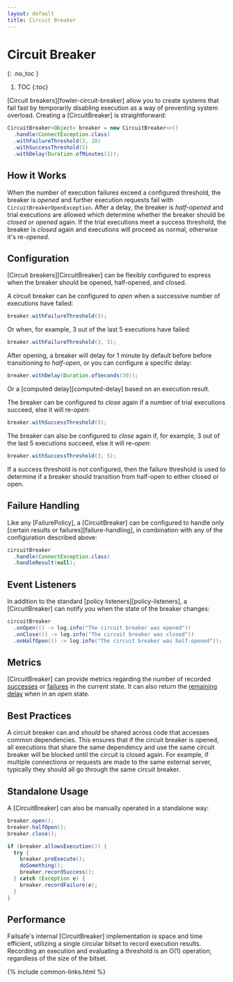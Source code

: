 ```yaml
---
layout: default
title: Circuit Breaker
---
```


# Circuit Breaker
{: .no_toc }

1. TOC
{:toc}

[Circuit breakers][fowler-circuit-breaker] allow you to create systems that fail fast by temporarily disabling execution as a way of preventing system overload. Creating a [CircuitBreaker] is straightforward:

```java
CircuitBreaker<Object> breaker = new CircuitBreaker<>()
  .handle(ConnectException.class)
  .withFailureThreshold(3, 10)
  .withSuccessThreshold(5)
  .withDelay(Duration.ofMinutes(1));
```

## How it Works

When the number of execution failures exceed a configured threshold, the breaker is *opened* and further execution requests fail with `CircuitBreakerOpenException`. After a delay, the breaker is *half-opened* and trial executions are allowed which determine whether the breaker should be *closed* or *opened* again. If the trial executions meet a success threshold, the breaker is *closed* again and executions will proceed as normal, otherwise it's re-*opened*.

## Configuration

[Circuit breakers][CircuitBreaker] can be flexibly configured to express when the breaker should be opened, half-opened, and closed.

A circuit breaker can be configured to *open* when a successive number of executions have failed:

```java
breaker.withFailureThreshold(5);
```

Or when, for example, 3 out of the last 5 executions have failed:

```java
breaker.withFailureThreshold(3, 5);
```

After opening, a breaker will delay for 1 minute by default before before transitioning to *half-open*, or you can configure a specific delay:

```java
breaker.withDelay(Duration.ofSeconds(30));
```

Or a [computed delay][computed-delay] based on an execution result. 

The breaker can be configured to *close* again if a number of trial executions succeed, else it will re-*open*:

```java
breaker.withSuccessThreshold(5);
```

The breaker can also be configured to *close* again if, for example, 3 out of the last 5 executions succeed, else it will re-*open*:

```java
breaker.withSuccessThreshold(3, 5);
```

If a success threshold is not configured, then the failure threshold is used to determine if a breaker should transition from half-open to either closed or open.

## Failure Handling

Like any [FailurePolicy], a [CircuitBreaker] can be configured to handle only [certain results or failures][failure-handling], in combination with any of the configuration described above:

```java
circuitBreaker
  .handle(ConnectException.class)
  .handleResult(null);
```

## Event Listeners

In addition to the standard [policy listeners][policy-listeners], a [CircuitBreaker] can notify you when the state of the breaker changes:

```java
circuitBreaker
  .onOpen(() -> log.info("The circuit breaker was opened"))
  .onClose(() -> log.info("The circuit breaker was closed"))
  .onHalfOpen(() -> log.info("The circuit breaker was half-opened"));
```

## Metrics

[CircuitBreaker] can provide metrics regarding the number of recorded [successes][breaker-success-count] or [failures][breaker-failure-count] in the current state. It can also return the [remaining delay][remaining-delay] when in an *open* state.

## Best Practices

A circuit breaker can and *should* be shared across code that accesses common dependencies. This ensures that if the circuit breaker is opened, all executions that share the same dependency and use the same circuit breaker will be blocked until the circuit is closed again. For example, if multiple connections or requests are made to the same external server, typically they should all go through the same circuit breaker.

## Standalone Usage

A [CircuitBreaker] can also be manually operated in a standalone way:

```java
breaker.open();
breaker.halfOpen();
breaker.close();

if (breaker.allowsExecution()) {
  try {
    breaker.preExecute();
    doSomething();
    breaker.recordSuccess();
  } catch (Exception e) {
    breaker.recordFailure(e);
  }
}
```

## Performance

Failsafe's internal [CircuitBreaker] implementation is space and time efficient, utilizing a single circular bitset to record execution results. Recording an execution and evaluating a threshold is an O(1) operation, regardless of the size of the bitset.

[remaining-delay]: https://jodah.net/failsafe/javadoc/net/jodah/failsafe/CircuitBreaker.html#getRemainingDelay--
[breaker-success-count]: http://jodah.net/failsafe/javadoc/net/jodah/failsafe/CircuitBreaker.html#getSuccessCount--
[breaker-failure-count]: http://jodah.net/failsafe/javadoc/net/jodah/failsafe/CircuitBreaker.html#getFailureCount--

{% include common-links.html %}